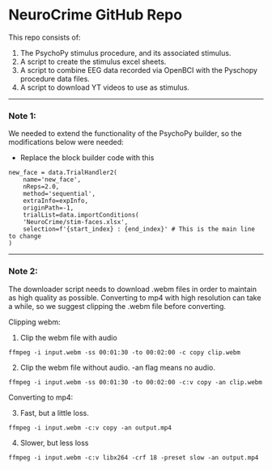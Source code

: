 
# NeuroCrime GitHub Repo

This repo consists of:
1) The PsychoPy stimulus procedure, and its associated stimulus.
2) A script to create the stimulus excel sheets.
3) A script to combine EEG data recorded via OpenBCI with the Pyschopy procedure data files.
4) A script to download YT videos to use as stimulus.


---

### Note 1: 
We needed to extend the functionality of the PsychoPy builder, so the modifications below were needed:
- Replace the block builder code with this

```
new_face = data.TrialHandler2(
    name='new_face',
    nReps=2.0, 
    method='sequential', 
    extraInfo=expInfo, 
    originPath=-1, 
    trialList=data.importConditions(
    'NeuroCrime/stim-faces.xlsx', 
    selection=f'{start_index} : {end_index}' # This is the main line to change
)
```

---

### Note 2:
The downloader script needs to download .webm files in order to maintain as high quality as possible. Converting to mp4 with high resolution can take a while, so we suggest clipping the .webm file before converting.

Clipping webm:
1) Clip the webm file with audio
```
ffmpeg -i input.webm -ss 00:01:30 -to 00:02:00 -c copy clip.webm
```

2) Clip the webm file without audio. -an flag means no audio.
```
ffmpeg -i input.webm -ss 00:01:30 -to 00:02:00 -c:v copy -an clip.webm
```

Converting to mp4:

3) Fast, but a little loss. 
```
ffmpeg -i input.webm -c:v copy -an output.mp4
```

4) Slower, but less loss 
```
ffmpeg -i input.webm -c:v libx264 -crf 18 -preset slow -an output.mp4
```
